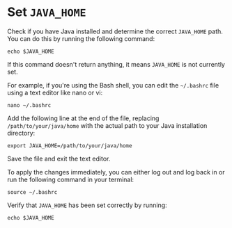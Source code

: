 # Set `JAVA_HOME`

Check if you have Java installed and determine the correct `JAVA_HOME` path. You can do this by running the following command:

```shell
echo $JAVA_HOME
```
If this command doesn't return anything, it means `JAVA_HOME` is not currently set.

For example, if you're using the Bash shell, you can edit the `~/.bashrc` file using a text editor like nano or vi:

```shell
nano ~/.bashrc
```
Add the following line at the end of the file, replacing `/path/to/your/java/home` with the actual path to your Java installation directory:

```shell
export JAVA_HOME=/path/to/your/java/home
```
Save the file and exit the text editor.

To apply the changes immediately, you can either log out and log back in or run the following command in your terminal:

```shell
source ~/.bashrc
```
Verify that `JAVA_HOME` has been set correctly by running:

```shell
echo $JAVA_HOME
```


